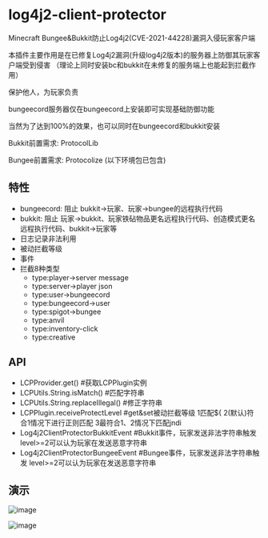# log4j2-client-protector
Minecraft Bungee&Bukkit防止Log4j2(CVE-2021-44228)漏洞入侵玩家客户端

本插件主要作用是在已修复Log4j2漏洞(升级log4j2版本)的服务器上防御其玩家客户端受到侵害
（理论上同时安装bc和bukkit在未修复的服务端上也能起到拦截作用）

保护他人，为玩家负责

bungeecord服务器仅在bungeecord上安装即可实现基础防御功能

当然为了达到100%的效果，也可以同时在bungeecord和bukkit安装

Bukkit前置需求: ProtocolLib

Bungee前置需求: Protocolize (以下环境包已包含)


## 特性

* bungeecord: 阻止 bukkit->玩家、玩家->bungee的远程执行代码
* bukkit: 阻止 玩家->bukkit、玩家铁砧物品更名远程执行代码、创造模式更名远程执行代码、bukkit->玩家等
* 日志记录非法利用
* 被动拦截等级
* 事件
* 拦截8种类型
  + type:player->server message
  + type:server->player json
  + type:user->bungeecord
  + type:bungeecord->user
  + type:spigot->bungee
  + type:anvil
  + type:inventory-click
  + type:creative

## API
 + LCPProvider.get() #获取LCPPlugin实例
 + LCPUtils.String.isMatch() #匹配字符串
 + LCPUtils.String.replaceIllegal() #修正字符串
 + LCPPlugin.receiveProtectLevel #get&set被动拦截等级 1匹配${ 2(默认)符合1情况下进行正则匹配 3最符合1、2情况下匹配jndi
 + Log4j2ClientProtectorBukkitEvent #Bukkit事件，玩家发送非法字符串触发 level>=2可以认为玩家在发送恶意字符串
 + Log4j2ClientProtectorBungeeEvent #Bungee事件，玩家发送非法字符串触发 level>=2可以认为玩家在发送恶意字符串

## 演示

![image](https://user-images.githubusercontent.com/29674595/145683145-355d4205-296d-4a34-a0ea-aeaecbe2a9fd.png)

![image](https://user-images.githubusercontent.com/29674595/145683148-9b46bb0c-fd04-4306-88da-7c3fb58682ef.png)

